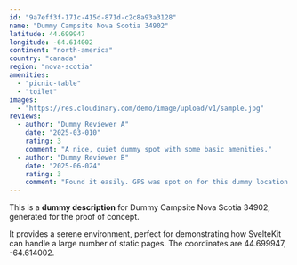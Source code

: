```yaml
---
id: "9a7eff3f-171c-415d-871d-c2c8a93a3128"
name: "Dummy Campsite Nova Scotia 34902"
latitude: 44.699947
longitude: -64.614002
continent: "north-america"
country: "canada"
region: "nova-scotia"
amenities:
  - "picnic-table"
  - "toilet"
images:
  - "https://res.cloudinary.com/demo/image/upload/v1/sample.jpg"
reviews:
  - author: "Dummy Reviewer A"
    date: "2025-03-010"
    rating: 3
    comment: "A nice, quiet dummy spot with some basic amenities."
  - author: "Dummy Reviewer B"
    date: "2025-06-024"
    rating: 3
    comment: "Found it easily. GPS was spot on for this dummy location."
---
```


This is a **dummy description** for Dummy Campsite Nova Scotia 34902, generated for the proof of concept.

It provides a serene environment, perfect for demonstrating how SvelteKit can handle a large number of static pages. The coordinates are 44.699947, -64.614002.
